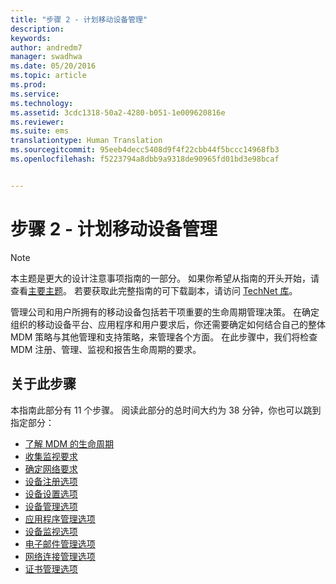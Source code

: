 ```yaml
---
title: "步骤 2 - 计划移动设备管理"
description: 
keywords: 
author: andredm7
manager: swadhwa
ms.date: 05/20/2016
ms.topic: article
ms.prod: 
ms.service: 
ms.technology: 
ms.assetid: 3cdc1318-50a2-4280-b051-1e009620816e
ms.reviewer: 
ms.suite: ems
translationtype: Human Translation
ms.sourcegitcommit: 95eeb4decc5408d9f4f22cbb44f5bccc14968fb3
ms.openlocfilehash: f5223794a8dbb9a9318de90965fd01bd3e98bcaf


---
```


# 步骤 2 - 计划移动设备管理

>[!NOTE]
>本主题是更大的设计注意事项指南的一部分。 如果你希望从指南的开头开始，请查看[主要主题](mdm-design-considerations-guide.md)。 若要获取此完整指南的可下载副本，请访问 [TechNet 库](https://gallery.technet.microsoft.com/Mobile-Device-Management-7d401582)。

管理公司和用户所拥有的移动设备包括若干项重要的生命周期管理决策。 在确定组织的移动设备平台、应用程序和用户要求后，你还需要确定如何结合自己的整体 MDM 策略与其他管理和支持策略，来管理各个方面。 在此步骤中，我们将检查 MDM 注册、管理、监视和报告生命周期的要求。

## 关于此步骤

本指南此部分有 11 个步骤。 阅读此部分的总时间大约为 38 分钟，你也可以跳到指定部分：

- [了解 MDM 的生命周期](mdm-understand-mdm-lifecycle.md)
- [收集监视要求](mdm-gather-monitoring-requirements.md)
- [确定网络要求](mdm-determine-network-requirements.md)
- [设备注册选项](mdm-device-enrollment-options.md)
- [设备设置选项](mdm-device-provisioning-options.md)
- [设备管理选项](mdm-device-management-options.md)
- [应用程序管理选项](mdm-application-management-options.md)
- [设备监视选项](mdm-device-monitoring-options.md)
- [电子邮件管理选项](mdm-email-management-options.md)
- [网络连接管理选项](mdm-network-connectivity-management-options.md)
- [证书管理选项](mdm-certificate-management-options.md)


<!--HONumber=Jul16_HO3-->


